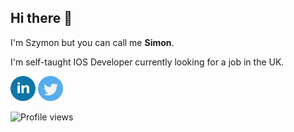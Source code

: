 ## Hi there 👋

 I'm Szymon but you can call me **Simon**.
 
 I'm self-taught IOS Developer currently looking for a job in the UK.
 
[<img src='https://github.com/Szymon1987/Szymon1987/blob/main/linkedin.png' alt='linkedin' height='40'>](https://www.linkedin.com/in/szymon-tadrzak-41b741146/) 
[<img src='https://github.com/Szymon1987/Szymon1987/blob/main/twitter.png' alt='twitter' height='40'>](https://twitter.com/Szymon_Tadrzak)

![Profile views](https://gpvc.arturio.dev/Szymon1987) 
